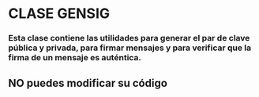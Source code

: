 # CLASE GENSIG

### Esta clase contiene las utilidades para generar el par de clave pública y privada, para firmar mensajes y para verificar que la firma de un mensaje es auténtica.

## **NO** puedes modificar su código
